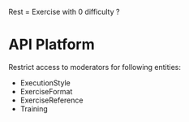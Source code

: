 Rest = Exercise with 0 difficulty ?

# API Platform

Restrict access to moderators for following entities:

- ExecutionStyle
- ExerciseFormat
- ExerciseReference
- Training
